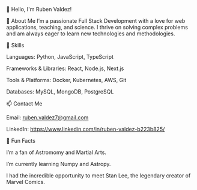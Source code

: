👋 Hello, I'm Ruben Valdez!

💼 About Me
I’m a passionate Full Stack Development with a love for web applications, teaching, and science. I thrive on solving complex problems and am always eager to learn new technologies and methodologies.

🚀 Skills

Languages: Python, JavaScript, TypeScript

Frameworks & Libraries: React, Node.js, Next.js

Tools & Platforms: Docker, Kubernetes, AWS, Git

Databases: MySQL, MongoDB, PostgreSQL
<!-- 
📈 GitHub Stats

🌟 Projects
Project 1
A brief description of your project, what it does, and why it’s cool.

Project 2
Another brief description of a different project.

📝 Blog Posts
How I Built X – A detailed post about how you created something interesting.
Understanding Y – An insightful post about a topic you're passionate about. -->

📫 Contact Me

Email: ruben.valdez7@gmail.com

LinkedIn: https://www.linkedin.com/in/ruben-valdez-b223b825/

🎨 Fun Facts

I’m a fan of Astromomy and Martial Arts.

I’m currently learning Numpy and Astropy.

I had the incredible opportunity to meet Stan Lee, the legendary creator of Marvel Comics.